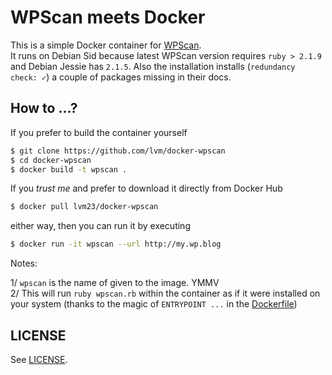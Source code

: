 # WPScan meets Docker

This is a simple Docker container for [WPScan](http://wpscan.org/).  
It runs on Debian Sid because latest WPScan version requires `ruby > 2.1.9` and Debian Jessie has `2.1.5`. Also the installation installs (`redundancy check: ✓`) a couple of packages missing in their docs.

## How to ...?

If you prefer to build the container yourself

```bash
$ git clone https://github.com/lvm/docker-wpscan
$ cd docker-wpscan
$ docker build -t wpscan .
```

If you *trust me* and prefer to download it directly from Docker Hub

```bash
$ docker pull lvm23/docker-wpscan
```

either way, then you can run it by executing

```bash
$ docker run -it wpscan --url http://my.wp.blog
```

Notes:  

1/ `wpscan` is the name of given to the image. YMMV  
2/ This will run `ruby wpscan.rb` within the container as if it were installed on your system (thanks to the magic of `ENTRYPOINT ...` in the [Dockerfile](Dockerfile))

## LICENSE

See [LICENSE](LICENSE).
